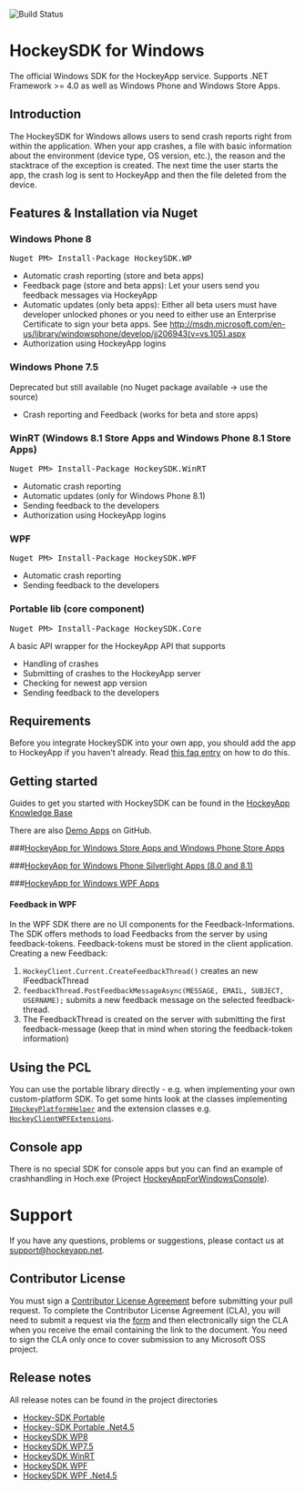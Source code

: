![Build Status](https://mseng.visualstudio.com/DefaultCollection/_apis/public/build/definitions/96a62c4a-58c2-4dbb-94b6-5979ebc7f2af/1932/badge)

HockeySDK for Windows
=========

The official Windows SDK for the HockeyApp service. Supports .NET Framework >= 4.0 as well as Windows Phone and Windows Store Apps.

## Introduction

The HockeySDK for Windows allows users to send crash reports right from within the application.
When your app crashes, a file with basic information about the environment (device type, OS version, etc.), the reason and the stacktrace of the exception is created. 
The next time the user starts the app, the crash log is sent to HockeyApp and then the file deleted from the device.


## Features & Installation via Nuget
### Windows Phone 8
<pre>Nuget PM> Install-Package HockeySDK.WP</pre>

* Automatic crash reporting (store and beta apps)
* Feedback page (store and beta apps): Let your users send you feedback messages via HockeyApp 
* Automatic updates (only beta apps): Either all beta users must have developer unlocked phones or you need to either use an Enterprise Certificate to sign your beta apps. See http://msdn.microsoft.com/en-us/library/windowsphone/develop/jj206943(v=vs.105).aspx
* Authorization using HockeyApp logins

### Windows Phone 7.5
Deprecated but still available (no Nuget package available -> use the source)

* Crash reporting and Feedback (works for beta and store apps)

### WinRT (Windows 8.1 Store Apps and Windows Phone 8.1 Store Apps)
<pre>Nuget PM> Install-Package HockeySDK.WinRT</pre>

* Automatic crash reporting
* Automatic updates (only for Windows Phone 8.1)
* Sending feedback to the developers
* Authorization using HockeyApp logins

### WPF
<pre>Nuget PM> Install-Package HockeySDK.WPF</pre>

* Automatic crash reporting
* Sending feedback to the developers

### Portable lib (core component) 
<pre>Nuget PM> Install-Package HockeySDK.Core</pre>
A basic API wrapper for the HockeyApp API that supports

* Handling of crashes
* Submitting of crashes to the HockeyApp server
* Checking for newest app version  
* Sending feedback to the developers

## Requirements

Before you integrate HockeySDK into your own app, you should add the app to HockeyApp if you haven't already. Read [this faq entry](http://support.hockeyapp.net/kb/about-general-faq/how-to-create-a-new-app) on how to do this.

## Getting started 
Guides to get you started with HockeySDK can be found in the [HockeyApp Knowledge Base](http://support.hockeyapp.net/kb)

There are also [Demo Apps](https://github.com/bitstadium/HockeySDK-WindowsDemo) on GitHub.

###[HockeyApp for Windows Store Apps and Windows Phone Store Apps](http://support.hockeyapp.net/kb/client-integration-android-other-platforms/hockeyapp-for-windows-store-apps-and-windows-phone-store-apps)

###[HockeyApp for Windows Phone Silverlight Apps (8.0 and 8.1)](http://support.hockeyapp.net/kb/client-integration-android-other-platforms/hockeyapp-for-windows-phone-silverlight-apps-80-and-81)

###[HockeyApp for Windows WPF Apps](http://support.hockeyapp.net/kb/client-integration-android-other-platforms/hockeyapp-for-windows-wpf-apps)

#### Feedback in WPF
In the WPF SDK there are no UI components for the Feedback-Informations. The SDK offers methods to load Feedbacks from the server by using feedback-tokens. Feedback-tokens must be stored in the client application.
Creating a new Feedback:

1. `HockeyClient.Current.CreateFeedbackThread()` creates an new IFeedbackThread
2. `feedbackThread.PostFeedbackMessageAsync(MESSAGE, EMAIL, SUBJECT, USERNAME);` submits a new feedback message on the selected feedback-thread.
3. The FeedbackThread is created on the server with submitting the first feedback-message (keep that in mind when storing the feedback-token information)

## Using the PCL
You can use the portable library directly - e.g. when implementing your own custom-platform SDK. To get some hints look at the classes implementing 
[`IHockeyPlatformHelper`](https://github.com/bitstadium/HockeySDK-Windows/blob/develop/HockeySDK_Portable/IHockeyPlatformHelper.cs) and the extension classes e.g. [`HockeyClientWPFExtensions`](https://github.com/bitstadium/HockeySDK-Windows/blob/develop/HockeySDK_WPF/HockeyClientWPFExtensions.cs).

## Console app
There is no special SDK for console apps but you can find an example of crashhandling in Hoch.exe (Project [HockeyAppForWindowsConsole](https://github.com/bitstadium/HockeyApp-for-Windows/tree/develop/HockeyAppForWindowsConsole)).

# Support

If you have any questions, problems or suggestions, please contact us at [support@hockeyapp.net](mailto:support@hockeyapp.net).

## Contributor License

You must sign a [Contributor License Agreement](https://cla.microsoft.com/) before submitting your pull request. To complete the Contributor License Agreement (CLA), you will need to submit a request via the [form](https://cla.microsoft.com/) and then electronically sign the CLA when you receive the email containing the link to the document. You need to sign the CLA only once to cover submission to any Microsoft OSS project. 

## Release notes
All release notes can be found in the project directories

* [Hockey-SDK Portable](./Src/HockeySDK_Portable/)
* [Hockey-SDK Portable .Net4.5](./Src/HockeySDK_Portable45/)
* [HockeySDK WP8](./Src/HockeySDK_WP8/)
* [HockeySDK WP7.5](./Src/HockeySDK_WP75/)
* [HockeySDK WinRT](./Src/HockeySDK_WinRT/)
* [HockeySDK WPF](./Src/HockeySDK_WPF/)
* [HockeySDK WPF .Net4.5](./Src/HockeySDK_WPF45/)
